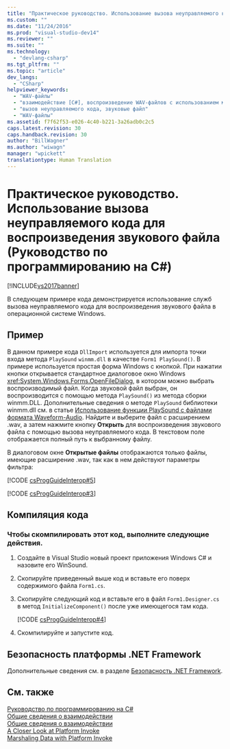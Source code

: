 ```yaml
---
title: "Практическое руководство. Использование вызова неуправляемого кода для воспроизведения звукового файла (Руководство по программированию на C#) | Microsoft Docs"
ms.custom: ""
ms.date: "11/24/2016"
ms.prod: "visual-studio-dev14"
ms.reviewer: ""
ms.suite: ""
ms.technology: 
  - "devlang-csharp"
ms.tgt_pltfrm: ""
ms.topic: "article"
dev_langs: 
  - "CSharp"
helpviewer_keywords: 
  - "WAV-файлы"
  - "взаимодействие [C#], воспроизведение WAV-файлов с использованием метода pinvoke"
  - "вызов неуправляемого кода, звуковые файл"
  - "WAV-файлы"
ms.assetid: f7f62f53-e026-4c40-b221-3a26adb0c2c5
caps.latest.revision: 30
caps.handback.revision: 30
author: "BillWagner"
ms.author: "wiwagn"
manager: "wpickett"
translationtype: Human Translation
---
```

# Практическое руководство. Использование вызова неуправляемого кода для воспроизведения звукового файла (Руководство по программированию на C#)
[!INCLUDE[vs2017banner](../../../csharp/includes/vs2017banner.md)]

В следующем примере кода демонстрируется использование служб вызова неуправляемого кода для воспроизведения звукового файла в операционной системе Windows.  
  
## Пример  
 В данном примере кода `DllImport` используется для импорта точки входа метода `PlaySound` `winmm.dll` в качестве `Form1 PlaySound()`.  В примере используется простая форма Windows с кнопкой.  При нажатии кнопки открывается стандартное диалоговое окно Windows <xref:System.Windows.Forms.OpenFileDialog>, в котором можно выбрать воспроизводимый файл.  Когда звуковой файл выбран, он воспроизводится с помощью метода `PlaySound()` из метода сборки winmm.DLL.  Дополнительные сведения о методе `PlaySound` библиотеки winmm.dll см. в статье [Использование функции PlaySound с файлами формата Waveform\-Audio](http://go.microsoft.com/fwlink/?LinkId=148553).  Найдите и выберите файл с расширением .wav, а затем нажмите кнопку **Открыть** для воспроизведения звукового файла с помощью вызова неуправляемого кода.  В текстовом поле отображается полный путь к выбранному файлу.  
  
 В диалоговом окне **Открытые файлы** отображаются только файлы, имеющие расширение .wav, так как в нем действуют параметры фильтра:  
  
 [!CODE [csProgGuideInterop#5](../CodeSnippet/VS_Snippets_VBCSharp/csProgGuideInterop#5)]  
  
 [!CODE [csProgGuideInterop#3](../CodeSnippet/VS_Snippets_VBCSharp/csProgGuideInterop#3)]  
  
## Компиляция кода  
  
### Чтобы скомпилировать этот код, выполните следующие действия.  
  
1.  Создайте в Visual Studio новый проект приложения Windows C\# и назовите его WinSound.  
  
2.  Скопируйте приведенный выше код и вставьте его поверх содержимого файла `Form1.cs`.  
  
3.  Скопируйте следующий код и вставьте его в файл `Form1.Designer.cs` в метод `InitializeComponent()` после уже имеющегося там кода.  
  
     [!CODE [csProgGuideInterop#4](../CodeSnippet/VS_Snippets_VBCSharp/csProgGuideInterop#4)]  
  
4.  Скомпилируйте и запустите код.  
  
## Безопасность платформы .NET Framework  
 Дополнительные сведения см. в разделе [Безопасность .NET Framework](http://go.microsoft.com/fwlink/?LinkId=37122).  
  
## См. также  
 [Руководство по программированию на C\#](../../../csharp/programming-guide/index.md)   
 [Общие сведения о взаимодействии](../../../csharp/programming-guide/interop/interoperability-overview.md)   
 [Общие сведения о взаимодействии](../../../csharp/programming-guide/interop/interoperability-overview.md)   
 [A Closer Look at Platform Invoke](http://msdn.microsoft.com/ru-ru/ba9dd55b-2eaa-45cd-8afd-75cb8d64d243)   
 [Marshaling Data with Platform Invoke](../Topic/Marshaling%20Data%20with%20Platform%20Invoke.md)